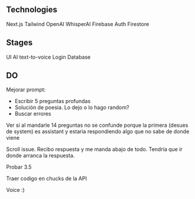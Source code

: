## Technologies

Next.js
Tailwind
OpenAI 
WhisperAI
Firebase Auth
Firestore

## Stages

UI
AI 
text-to-voice 
Login
Database

## DO

Mejorar prompt:
- Escribir 5 preguntas profundas
- Solución de poesia. Lo dejo o lo hago random?
- Buscar errores

Ver si al mandarle 14 preguntas no se confunde porque la primera (desues de system) es assistant y estaria respondiendo algo que no sabe de donde viene

Scroll issue. Recibo respuesta y me manda abajo de todo. Tendría que ir donde arranca la respuesta. 

Probar 3.5

Traer codigo en chucks de la API

Voice :)

